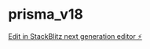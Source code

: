 # prisma_v18

[Edit in StackBlitz next generation editor ⚡️](https://stackblitz.com/~/github.com/cujumbu/prisma_v18)